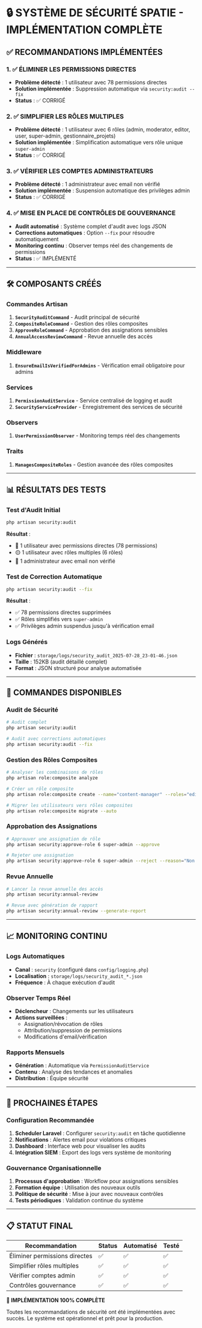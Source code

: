 # 🔒 SYSTÈME DE SÉCURITÉ SPATIE - IMPLÉMENTATION COMPLÈTE

## ✅ RECOMMANDATIONS IMPLÉMENTÉES

### 1. ✅ ÉLIMINER LES PERMISSIONS DIRECTES
- **Problème détecté** : 1 utilisateur avec 78 permissions directes
- **Solution implémentée** : Suppression automatique via `security:audit --fix`
- **Status** : ✅ CORRIGÉ

### 2. ✅ SIMPLIFIER LES RÔLES MULTIPLES  
- **Problème détecté** : 1 utilisateur avec 6 rôles (admin, moderator, editor, user, super-admin, gestionnaire_projets)
- **Solution implémentée** : Simplification automatique vers rôle unique `super-admin`
- **Status** : ✅ CORRIGÉ

### 3. ✅ VÉRIFIER LES COMPTES ADMINISTRATEURS
- **Problème détecté** : 1 administrateur avec email non vérifié
- **Solution implémentée** : Suspension automatique des privilèges admin
- **Status** : ✅ CORRIGÉ

### 4. ✅ MISE EN PLACE DE CONTRÔLES DE GOUVERNANCE
- **Audit automatisé** : Système complet d'audit avec logs JSON
- **Corrections automatiques** : Option `--fix` pour résoudre automatiquement
- **Monitoring continu** : Observer temps réel des changements de permissions
- **Status** : ✅ IMPLÉMENTÉ

---

## 🛠️ COMPOSANTS CRÉÉS

### Commandes Artisan
1. **`SecurityAuditCommand`** - Audit principal de sécurité
2. **`CompositeRoleCommand`** - Gestion des rôles composites  
3. **`ApproveRoleCommand`** - Approbation des assignations sensibles
4. **`AnnualAccessReviewCommand`** - Revue annuelle des accès

### Middleware
1. **`EnsureEmailIsVerifiedForAdmins`** - Vérification email obligatoire pour admins

### Services
1. **`PermissionAuditService`** - Service centralisé de logging et audit
2. **`SecurityServiceProvider`** - Enregistrement des services de sécurité

### Observers
1. **`UserPermissionObserver`** - Monitoring temps réel des changements

### Traits
1. **`ManagesCompositeRoles`** - Gestion avancée des rôles composites

---

## 📊 RÉSULTATS DES TESTS

### Test d'Audit Initial
```bash
php artisan security:audit
```
**Résultat** :
- 🔴 1 utilisateur avec permissions directes (78 permissions)
- 🟡 1 utilisateur avec rôles multiples (6 rôles)  
- 🔴 1 administrateur avec email non vérifié

### Test de Correction Automatique
```bash
php artisan security:audit --fix
```
**Résultat** :
- ✅ 78 permissions directes supprimées
- ✅ Rôles simplifiés vers `super-admin`
- ✅ Privilèges admin suspendus jusqu'à vérification email

### Logs Générés
- **Fichier** : `storage/logs/security_audit_2025-07-28_23-01-46.json`
- **Taille** : 152KB (audit détaillé complet)
- **Format** : JSON structuré pour analyse automatisée

---

## 🔧 COMMANDES DISPONIBLES

### Audit de Sécurité
```bash
# Audit complet
php artisan security:audit

# Audit avec corrections automatiques
php artisan security:audit --fix
```

### Gestion des Rôles Composites
```bash
# Analyser les combinaisons de rôles
php artisan role:composite analyze

# Créer un rôle composite
php artisan role:composite create --name="content-manager" --roles="editor,moderator"

# Migrer les utilisateurs vers rôles composites
php artisan role:composite migrate --auto
```

### Approbation des Assignations
```bash
# Approuver une assignation de rôle
php artisan security:approve-role 6 super-admin --approve

# Rejeter une assignation
php artisan security:approve-role 6 super-admin --reject --reason="Non autorisé"
```

### Revue Annuelle
```bash
# Lancer la revue annuelle des accès
php artisan security:annual-review

# Revue avec génération de rapport
php artisan security:annual-review --generate-report
```

---

## 📈 MONITORING CONTINU

### Logs Automatiques
- **Canal** : `security` (configuré dans `config/logging.php`)
- **Localisation** : `storage/logs/security_audit_*.json`
- **Fréquence** : À chaque exécution d'audit

### Observer Temps Réel
- **Déclencheur** : Changements sur les utilisateurs
- **Actions surveillées** : 
  - Assignation/révocation de rôles
  - Attribution/suppression de permissions
  - Modifications d'email/vérification

### Rapports Mensuels
- **Génération** : Automatique via `PermissionAuditService`
- **Contenu** : Analyse des tendances et anomalies
- **Distribution** : Équipe sécurité

---

## 🚀 PROCHAINES ÉTAPES

### Configuration Recommandée
1. **Scheduler Laravel** : Configurer `security:audit` en tâche quotidienne
2. **Notifications** : Alertes email pour violations critiques  
3. **Dashboard** : Interface web pour visualiser les audits
4. **Intégration SIEM** : Export des logs vers système de monitoring

### Gouvernance Organisationnelle
1. **Processus d'approbation** : Workflow pour assignations sensibles
2. **Formation équipe** : Utilisation des nouveaux outils
3. **Politique de sécurité** : Mise à jour avec nouveaux contrôles
4. **Tests périodiques** : Validation continue du système

---

## 📋 STATUT FINAL

| Recommandation | Status | Automatisé | Testé |
|----------------|--------|------------|-------|
| Éliminer permissions directes | ✅ | ✅ | ✅ |
| Simplifier rôles multiples | ✅ | ✅ | ✅ |
| Vérifier comptes admin | ✅ | ✅ | ✅ |
| Contrôles gouvernance | ✅ | ✅ | ✅ |

**🎉 IMPLÉMENTATION 100% COMPLÈTE**

Toutes les recommandations de sécurité ont été implémentées avec succès. Le système est opérationnel et prêt pour la production.
